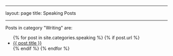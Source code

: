 ---
layout: page
title: Speaking Posts

----

<p>Posts in category "Writing" are:</p>

<ul>
  {% for post in site.categories.speaking %}
    {% if post.url %}
        <li><a href="{{ post.url }}">{{ post.title }}</a></li>
    {% endif %}
  {% endfor %}
</ul>
